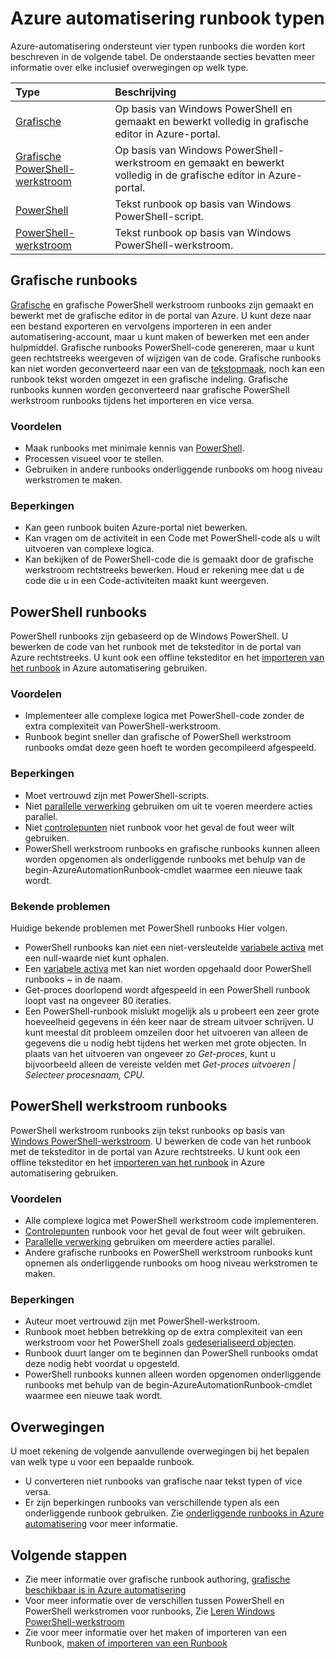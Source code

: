 <properties 
   pageTitle="Azure automatisering Runbook typen"
   description="Beschrijft de verschillende typen runbooks die u in Azure automatisering en overwegingen waarmee u rekening houden moet bij het bepalen van welk type u kunt gebruiken. "
   services="automation"
   documentationCenter=""
   authors="mgoedtel"
   manager="jwhit"
   editor="tysonn" />
<tags 
   ms.service="automation"
   ms.devlang="na"
   ms.topic="article"
   ms.tgt_pltfrm="na"
   ms.workload="infrastructure-services"
   ms.date="09/12/2016"
   ms.author="bwren" />

# <a name="azure-automation-runbook-types"></a>Azure automatisering runbook typen

Azure-automatisering ondersteunt vier typen runbooks die worden kort beschreven in de volgende tabel.  De onderstaande secties bevatten meer informatie over elke inclusief overwegingen op welk type.


| Type |  Beschrijving |
|:---|:---|
| [Grafische](#graphical-runbooks) | Op basis van Windows PowerShell en gemaakt en bewerkt volledig in grafische editor in Azure-portal. | 
| [Grafische PowerShell-werkstroom](#graphical-runbooks) | Op basis van Windows PowerShell-werkstroom en gemaakt en bewerkt volledig in de grafische editor in Azure-portal. 
| [PowerShell](#powershell-runbooks) | Tekst runbook op basis van Windows PowerShell-script.
| [PowerShell-werkstroom](#powershell-workflow-runbooks) | Tekst runbook op basis van Windows PowerShell-werkstroom. |


## <a name="graphical-runbooks"></a>Grafische runbooks

[Grafische](automation-runbook-types.md#graphical-runbooks) en grafische PowerShell werkstroom runbooks zijn gemaakt en bewerkt met de grafische editor in de portal van Azure.  U kunt deze naar een bestand exporteren en vervolgens importeren in een ander automatisering-account, maar u kunt maken of bewerken met een ander hulpmiddel.  Grafische runbooks PowerShell-code genereren, maar u kunt geen rechtstreeks weergeven of wijzigen van de code. Grafische runbooks kan niet worden geconverteerd naar een van de [tekstopmaak](automation-runbook-types.md), noch kan een runbook tekst worden omgezet in een grafische indeling. Grafische runbooks kunnen worden geconverteerd naar grafische PowerShell werkstroom runbooks tijdens het importeren en vice versa.

### <a name="advantages"></a>Voordelen

- Maak runbooks met minimale kennis van [PowerShell](automation-powershell-workflow.md).
- Processen visueel voor te stellen.
- Gebruiken in andere runbooks onderliggende runbooks om hoog niveau werkstromen te maken.


### <a name="limitations"></a>Beperkingen

- Kan geen runbook buiten Azure-portal niet bewerken.
- Kan vragen om de activiteit in een Code met PowerShell-code als u wilt uitvoeren van complexe logica.
- Kan bekijken of de PowerShell-code die is gemaakt door de grafische werkstroom rechtstreeks bewerken. Houd er rekening mee dat u de code die u in een Code-activiteiten maakt kunt weergeven.


## <a name="powershell-runbooks"></a>PowerShell runbooks

PowerShell runbooks zijn gebaseerd op de Windows PowerShell.  U bewerken de code van het runbook met de teksteditor in de portal van Azure rechtstreeks.  U kunt ook een offline teksteditor en het [importeren van het runbook](http://msdn.microsoft.com/library/azure/dn643637.aspx) in Azure automatisering gebruiken.

### <a name="advantages"></a>Voordelen

- Implementeer alle complexe logica met PowerShell-code zonder de extra complexiteit van PowerShell-werkstroom. 
- Runbook begint sneller dan grafische of PowerShell werkstroom runbooks omdat deze geen hoeft te worden gecompileerd afgespeeld.

### <a name="limitations"></a>Beperkingen

- Moet vertrouwd zijn met PowerShell-scripts.
- Niet [parallelle verwerking](automation-powershell-workflow.md#parallel-processing) gebruiken om uit te voeren meerdere acties parallel.
- Niet [controlepunten](automation-powershell-workflow.md#checkpoints) niet runbook voor het geval de fout weer wilt gebruiken.
- PowerShell werkstroom runbooks en grafische runbooks kunnen alleen worden opgenomen als onderliggende runbooks met behulp van de begin-AzureAutomationRunbook-cmdlet waarmee een nieuwe taak wordt.

### <a name="known-issues"></a>Bekende problemen
Huidige bekende problemen met PowerShell runbooks Hier volgen.

- PowerShell runbooks kan niet een niet-versleutelde [variabele activa](automation-variables.md) met een null-waarde niet kunt ophalen.
- Een [variabele activa](automation-variables.md) met kan niet worden opgehaald door PowerShell runbooks *~* in de naam.
- Get-proces doorlopend wordt afgespeeld in een PowerShell runbook loopt vast na ongeveer 80 iteraties. 
- Een PowerShell-runbook mislukt mogelijk als u probeert een zeer grote hoeveelheid gegevens in één keer naar de stream uitvoer schrijven.   U kunt meestal dit probleem omzeilen door het uitvoeren van alleen de gegevens die u nodig hebt tijdens het werken met grote objecten.  In plaats van het uitvoeren van ongeveer zo *Get-proces*, kunt u bijvoorbeeld alleen de vereiste velden met *Get-proces uitvoeren | Selecteer procesnaam, CPU*.

## <a name="powershell-workflow-runbooks"></a>PowerShell werkstroom runbooks

PowerShell werkstroom runbooks zijn tekst runbooks op basis van [Windows PowerShell-werkstroom](automation-powershell-workflow.md).  U bewerken de code van het runbook met de teksteditor in de portal van Azure rechtstreeks.  U kunt ook een offline teksteditor en het [importeren van het runbook](http://msdn.microsoft.com/library/azure/dn643637.aspx) in Azure automatisering gebruiken.

### <a name="advantages"></a>Voordelen

- Alle complexe logica met PowerShell werkstroom code implementeren.
- [Controlepunten](automation-powershell-workflow.md#checkpoints) runbook voor het geval de fout weer wilt gebruiken.
- [Parallelle verwerking](automation-powershell-workflow.md#parallel-processing) gebruiken om meerdere acties parallel.
- Andere grafische runbooks en PowerShell werkstroom runbooks kunt opnemen als onderliggende runbooks om hoog niveau werkstromen te maken.


### <a name="limitations"></a>Beperkingen

- Auteur moet vertrouwd zijn met PowerShell-werkstroom.
- Runbook moet hebben betrekking op de extra complexiteit van een werkstroom voor het PowerShell zoals [gedeserialiseerd objecten](automation-powershell-workflow.md#code-changes).
- Runbook duurt langer om te beginnen dan PowerShell runbooks omdat deze nodig hebt voordat u opgesteld.
- PowerShell runbooks kunnen alleen worden opgenomen onderliggende runbooks met behulp van de begin-AzureAutomationRunbook-cmdlet waarmee een nieuwe taak wordt.


## <a name="considerations"></a>Overwegingen

U moet rekening de volgende aanvullende overwegingen bij het bepalen van welk type u voor een bepaalde runbook.

- U converteren niet runbooks van grafische naar tekst typen of vice versa.
- Er zijn beperkingen runbooks van verschillende typen als een onderliggende runbook gebruiken.  Zie [onderliggende runbooks in Azure automatisering](automation-child-runbooks.md) voor meer informatie.

  
## <a name="next-steps"></a>Volgende stappen

- Zie meer informatie over grafische runbook authoring, [grafische beschikbaar is in Azure automatisering](automation-graphical-authoring-intro.md)
- Voor meer informatie over de verschillen tussen PowerShell en PowerShell werkstromen voor runbooks, Zie [Leren Windows PowerShell-werkstroom](automation-powershell-workflow.md)
- Zie voor meer informatie over het maken of importeren van een Runbook, [maken of importeren van een Runbook](automation-creating-importing-runbook.md)



